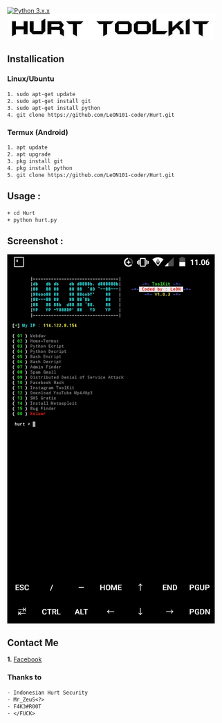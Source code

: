 [![Python 3.x.x](https://img.shields.io/badge/python-3.x.x-yellow.svg)](https://www.python.org/)
  ![alt_text](https://github.com/LeON101-coder/Hurt/blob/master/image/90499c31594de32fee66aeca6219ddb5.0.jpg?raw=true)



## Installication
### Linux/Ubuntu
``` Linux
1. sudo apt-get update
2. sudo apt-get install git
3. sudo apt-get install python
4. git clone https://github.com/LeON101-coder/Hurt.git
```

### Termux (Android)
```
1. apt update
2. apt upgrade
3. pkg install git
4. pkg install python
5. git clone https://github.com/LeON101-coder/Hurt.git
```

## Usage :
``` Usage
+ cd Hurt
+ python hurt.py
```

## Screenshot :
![alt_text](https://github.com/LeON101-coder/Hurt/blob/master/image/Screenshot_20200428_110607.jpg?raw=true)

## Contact Me

<b>1.</b> <a href="https://m.facebook.com/leon101.coder">Facebook</a>


### Thanks to
``` Thanks to
- Indonesian Hurt Security
- Mr_ZeuS<?>
- F4K3#R00T
- </FUCK>
```
